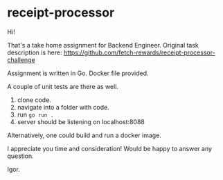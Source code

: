 # receipt-processor

Hi!

That's a take home assignment for Backend Engineer.
Original task description is here: https://github.com/fetch-rewards/receipt-processor-challenge

Assignment is written in Go.
Docker file provided.

A couple of unit tests are there as well.

1. clone code.
2. navigate into a folder with code.
3. run `go run .`
4. server should be listening on localhost:8088

Alternatively, one could build and run a docker image.

I appreciate you time and consideration! Would be happy to answer any question.

Igor.
